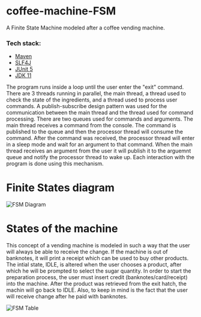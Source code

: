 # coffee-machine-FSM
A Finite State Machine modeled after a coffee vending machine.
### Tech stack:

* [Maven](https://maven.apache.org/)
* [SLF4J](https://www.slf4j.org/)
* [JUnit 5](https://junit.org/junit5/)
* [JDK 11](https://www.oracle.com/java/technologies/javase/jdk11-archive-downloads.html)

<p>The program runs inside a loop until the user enter the "exit" command. There are 3 threads running in parallel, the main thread,
a thread used to check the state of the ingredients, and a thread used to process user commands. A publish-subscribe design pattern was used
for the communication between the main thread and the thread used for command processing. There are two queues used for commands and arguments.
The main thread receives a command from the console. The command is published to the queue and then the processor thread will consume the command.
After the command was received, the processor thread will enter in a sleep mode and wait for an argument to that command. When the main thread receives
an argument from the user it will publish it to the arguemnt queue and notify the processor thread to wake up. Each interaction with the program is done
using this mechanism.</p>

<h1>Finite States diagram</h1>

![FSM Diagram](https://i.ibb.co/YhNJ7cf/Automat-cafea.png)



<h1>States of the machine</h1>
<p>This concept of a vending machine is modeled in such a way that the user will always be able to receive the change.
If the machine is out of banknotes, it will print a receipt which can be used to buy other products.
The intial state, IDLE, is altered when the user chooses a product, after which he will be prompted to select the sugar quantity.
In order to start the preparation process, the user must insert credit (banknotes/card/receipt) into the machine. After the product
was retrieved from the exit hatch, the machin will go back to IDLE. Also, to keep in mind is the fact that the user will receive
change after he paid with banknotes.</p>

![FSM Table](https://i.ibb.co/tL04Q2S/fsm-table.png)
